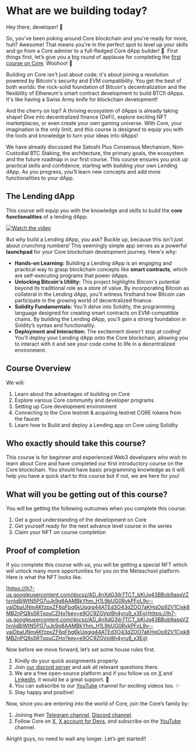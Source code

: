 # What are we building today?

Hey there, developer! 👋

So, you've been poking around Core blockchain and you're ready for more, huh? Awesome! That means you're in the perfect spot to level up your skills and go from a Core admirer to a full-fledged Core dApp builder! 🚀  First things first, let’s give you a big round of applause for completing the [first course on Core](https://metaschool.so/courses/introduction-to-core). Woohoo! 🎉

Building on Core isn't just about code; it's about joining a revolution powered by Bitcoin's security and EVM compatibility. You get the best of both worlds: the rock-solid foundation of Bitcoin's decentralization and the flexibility of Ethereum's smart contract development to build BTCfi dApps. It's like having a Swiss Army knife for blockchain development!

And the cherry on top? A thriving ecosystem of dApps is already taking shape! Dive into decentralized finance (DeFi), explore exciting NFT marketplaces, or even create your own gaming universe. With Core, your imagination is the only limit, and this course is designed to equip you with the tools and knowledge to turn your ideas into dApps!

We have already discussed the Satoshi Plus Consensus Mechanism, Non-Custodial BTC Staking, the architecture, the primary goals, the ecosystem and the future roadmap in our first course. This course ensures you pick up practical skills and confidence, starting with building your own Lending dApp. As you progress, you’ll learn new concepts and add more functionalities to your dApp.

## The Lending dApp
This course will equip you with the knowledge and skills to build the **core functionalities** of a lending dApp:

<a href="https://youtu.be/jnPWUEOcI0E" target="_blank">
 <img src="https://github.com/0xmetaschool/Learning-Projects/assets/130544719/5cc96e37-91f1-4090-b165-c51ea9818fc4" alt="Watch the video" />
</a>

But why build a Lending dApp, you ask? Buckle up, because this isn't just about crunching numbers! This seemingly simple app serves as a powerful **launchpad** for your Core blockchain development journey. Here's why:

- **Hands-on Learning:** Building a Lending dApp is an engaging and practical way to grasp blockchain concepts like **smart contracts**, which are self-executing programs that power dApps.
- **Unlocking Bitcoin's Utility:** This project highlights Bitcoin's potential beyond its traditional role as a store of value. By incorporating Bitcoin as collateral in the Lending dApp, you'll witness firsthand how Bitcoin can participate in the growing world of decentralized finance.
- **Solidity Fundamentals:** You'll delve into Solidity, the programming language designed for creating smart contracts on EVM-compatible chains. By building the Lending dApp, you'll gain a strong foundation in Soldity’s syntax and functionality.
- **Deployment and Interaction:** The excitement doesn't stop at coding! You'll deploy your Lending dApp onto the Core blockchain, allowing you to interact with it and see your code come to life in a decentralized environment.

## Course Overview

We will:

1. Learn about the advantages of building on Core
2. Explore various Core community and developer programs
3. Setting up Core development environment
4. Connecting to the Core testnet & acquiring testnet CORE tokens from the faucet
5. Learn how to Build and deploy a Lending app on Core using Solidity

## Who exactly should take this course?

This course is for beginner and experienced Web3 developers who wish to learn about Core and have completed our first introductory course on the Core blockchain. You should have basic programming knowledge as it will help you have a quick start to this course but if not, we are here for you!

## What will you be getting out of this course?

You will be getting the following outcomes when you complete this course:

1. Get a good understanding of the development on Core
2. Get yourself ready for the next advance level course in the series
3. Claim your NFT on course completion

## Proof of completion

If you complete this course with us, you will be getting a special NFT which will unlock many more opportunities for you on the Metaschool platform. Here is what the NFT looks like.

[https://lh7-us.googleusercontent.com/docsz/AD_4nXdG3jlr7TCT_bKlJq43BBob9aqsVZtvnlqBiWtN5PG7uJk9q8AAMBkYhm_H1L9bUG0RvkPFoL9v--vaiDbaUNmAKfzpxZF6qFbg6kUqgig44ATEd3O43dZOO7aKHqOp92V1Cjxk8MB2nPQ8s5RTxpuCZHo?key=e9OC9ZGVpl8h4yru9_x3Eg](https://lh7-us.googleusercontent.com/docsz/AD_4nXdG3jlr7TCT_bKlJq43BBob9aqsVZtvnlqBiWtN5PG7uJk9q8AAMBkYhm_H1L9bUG0RvkPFoL9v--vaiDbaUNmAKfzpxZF6qFbg6kUqgig44ATEd3O43dZOO7aKHqOp92V1Cjxk8MB2nPQ8s5RTxpuCZHo?key=e9OC9ZGVpl8h4yru9_x3Eg)

Now before we move forward, let’s set some house rules first.

1. Kindly do your quick assignments properly.
2. Join [our discord server](https://bit.ly/core-course-discord) and ask all relevant questions there.
3. We are a free open-source platform and if you follow us on [X](https://bit.ly/core-course-twitter) and [LinkedIn](https://bit.ly/core-course-linkedIn), it would be a great support. 🫣
4. You can subscribe to our [YouTube](https://bit.ly/core-course-youtube) channel for exciting videos too. ✨
5. Stay happy and positive!

Now, since you are entering into the world of Core, join the Core’s family by:

1. Joining their [Telegram channel](https://t.me/CoreDAOTelegram), [Discord channel](https://discord.com/invite/coredaoofficial).
2. Follow Core on [X](https://twitter.com/Coredao_Org), [X account for Devs](https://x.com/corechain_devs), and subscribe on the [YouTube](https://www.youtube.com/@Core_DAO_Official) channel.

Alright guys, no need to wait any longer. Let’s get started!!